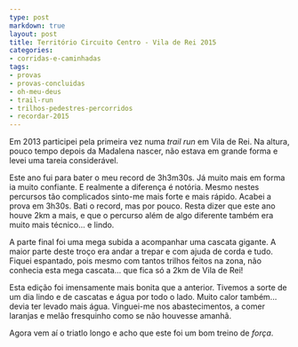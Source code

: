 ```yaml
---
type: post
markdown: true
layout: post
title: Território Circuito Centro - Vila de Rei 2015
categories:
- corridas-e-caminhadas
tags:
- provas
- provas-concluidas
- oh-meu-deus
- trail-run
- trilhos-pedestres-percorridos
- recordar-2015
---
```


Em 2013 participei pela primeira vez numa <em>trail run</em> em Vila de Rei.
Na altura, pouco tempo depois da Madalena nascer, não estava em grande forma
e levei uma tareia considerável.

Este ano fui para bater o meu record de 3h3m30s. Já muito mais em forma ia
muito confiante. E realmente a diferença é notória. Mesmo nestes percursos
tão complicados sinto-me mais forte e mais rápido. Acabei a prova em
3h30s. Bati o record, mas por pouco. Resta dizer que este ano houve 2km a mais,
e que o percurso além de algo diferente também era muito mais técnico... e lindo.

A parte final foi uma mega subida a acompanhar uma cascata gigante. A maior
parte deste troço era andar a trepar e com ajuda de corda e tudo. Fiquei espantado,
pois mesmo com tantos trilhos feitos na zona, não conhecia esta mega cascata...
que fica só a 2km de Vila de Rei!

Esta edição foi imensamente mais bonita que a anterior. Tivemos a sorte de um
dia lindo e de cascatas e água por todo o lado. Muito calor também... devia
ter levado mais água. Vinguei-me nos abastecimentos, a comer laranjas e melão
fresquinho como se não houvesse amanhã.

Agora vem aí o triatlo longo e acho que este foi um bom treino de *força*.
